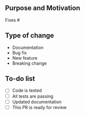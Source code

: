 <!-- Please see CONTRIBUTING.md for guidelines. -->

Purpose and Motivation
----------------------

Fixes #

Type of change
--------------

<!-- Delete lines that don't apply -->

- Documentation
- Bug fix
- New feature
- Breaking change

To-do list
----------

<!-- Complete an item by checking it: [x] -->
<!-- Delete lines that don't apply, add new entries to track your progress -->

- [ ] Code is tested
- [ ] All tests are passing
- [ ] Updated documentation
- [ ] This PR is ready for review
